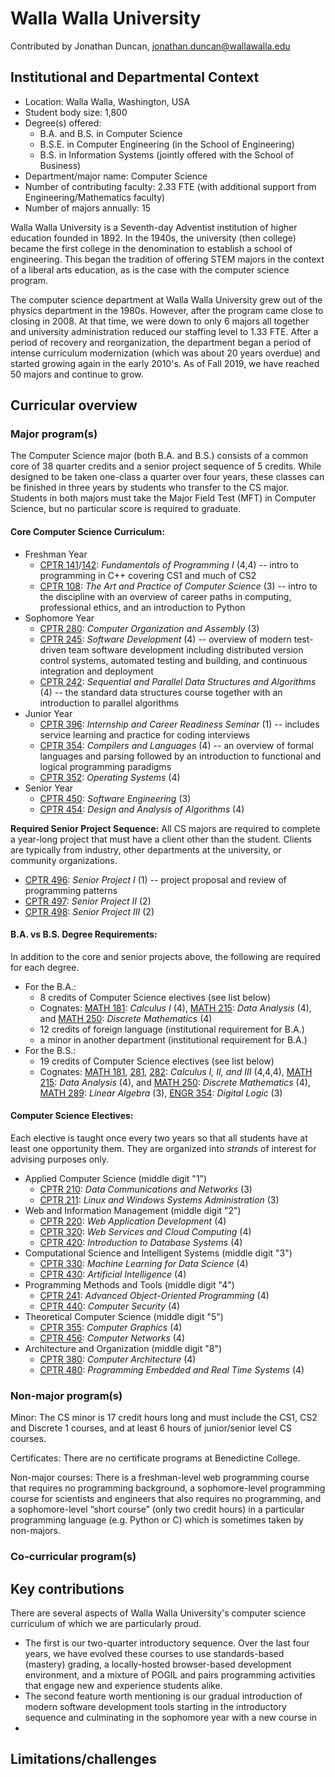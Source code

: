 # Walla Walla University
Contributed by Jonathan Duncan, jonathan.duncan@wallawalla.edu

## Institutional and Departmental Context
- Location: Walla Walla, Washington, USA
- Student body size: 1,800
- Degree(s) offered:
    * B.A. and B.S. in Computer Science
    * B.S.E. in Computer Engineering (in the School of Engineering)
    * B.S. in Information Systems (jointly offered with the School of Business)
- Department/major name: Computer Science
- Number of contributing faculty: 2.33 FTE (with additional support from Engineering/Mathematics faculty)
- Number of majors annually: 15

Walla Walla University is a Seventh-day Adventist institution of higher education founded in 1892.  In the 1940s, the university (then college) became the first college in the denomination to establish a school of engineering.  This began the tradition of offering STEM majors in the context of a liberal arts education, as is the case with the computer science program.

The computer science department at Walla Walla University grew out of the physics department in the 1980s.  However, after the program came close to closing in 2008. At that time, we were down to only 6 majors all together and university administration reduced our staffing level to 1.33 FTE. After a period of recovery and reorganization, the department began a period of intense curriculum modernization (which was about 20 years overdue) and started growing again in the early 2010's.  As of Fall 2019, we have reached 50 majors and continue to grow.

## Curricular overview

### Major program(s)

The Computer Science major (both B.A. and B.S.) consists of a common core of 38 quarter credits and a senior project sequence of 5 credits.  While designed to be taken one-class a quarter over four years, these classes can be finished in three years by students who transfer to the CS major.  Students in both majors must take the Major Field Test (MFT) in Computer Science, but no particular score is required to graduate.

#### Core Computer Science Curriculum:
- Freshman Year
    * [CPTR 141](http://bulletin.wallawalla.edu/en/2019-2020/2019-2020-Undergraduate-Bulletin/Courses/CPTR-Computer-Science/100/CPTR-141)/[142](http://bulletin.wallawalla.edu/en/2019-2020/2019-2020-Undergraduate-Bulletin/Courses/CPTR-Computer-Science/100/CPTR-142): *Fundamentals of Programming I* (4,4) -- intro to programming in C++ covering CS1 and much of CS2
    * [CPTR 108](http://bulletin.wallawalla.edu/en/2019-2020/2019-2020-Undergraduate-Bulletin/Courses/CPTR-Computer-Science/100/CPTR-108): *The Art and Practice of Computer Science* (3) -- intro to the discipline with an overview of career paths in computing, professional ethics, and an introduction to Python
- Sophomore Year
    * [CPTR 280](http://bulletin.wallawalla.edu/en/2019-2020/2019-2020-Undergraduate-Bulletin/Courses/CPTR-Computer-Science/200/CPTR-215): *Computer Organization and Assembly* (3)
    * [CPTR 245](http://bulletin.wallawalla.edu/en/2019-2020/2019-2020-Undergraduate-Bulletin/Courses/CPTR-Computer-Science/200/CPTR-245): *Software Development* (4) -- overview of modern test-driven team software development including distributed version control systems, automated testing and building, and continuous integration and deployment
    * [CPTR 242](http://bulletin.wallawalla.edu/en/2019-2020/2019-2020-Undergraduate-Bulletin/Courses/CPTR-Computer-Science/100/CPTR-142): *Sequential and Parallel Data Structures and Algorithms* (4) -- the standard data structures course together with an introduction to parallel algorithms
- Junior Year
    * [CPTR 396](http://bulletin.wallawalla.edu/en/2019-2020/2019-2020-Undergraduate-Bulletin/Courses/CPTR-Computer-Science/300/CPTR-396): *Internship and Career Readiness Seminar* (1) -- includes service learning and practice for coding interviews
    * [CPTR 354](http://bulletin.wallawalla.edu/en/2017-2018/2017-2018-Undergraduate-Bulletin/Courses/CPTR-Computer-Science/300/CPTR-316): *Compilers and Languages* (4) -- an overview of formal languages and parsing followed by an introduction to functional and logical programming paradigms
    * [CPTR 352](http://bulletin.wallawalla.edu/en/2019-2020/2019-2020-Undergraduate-Bulletin/Courses/CPTR-Computer-Science/300/CPTR-352): *Operating Systems* (4)
- Senior Year
    * [CPTR 450](http://bulletin.wallawalla.edu/en/2019-2020/2019-2020-Undergraduate-Bulletin/Courses/CPTR-Computer-Science/400/CPTR-435): *Software Engineering* (3)
    * [CPTR 454](http://bulletin.wallawalla.edu/en/2019-2020/2019-2020-Undergraduate-Bulletin/Courses/CPTR-Computer-Science/400/CPTR-454): *Design and Analysis of Algorithms* (4)

**Required Senior Project Sequence:**
All CS majors are required to complete a year-long project that must have a client other than the student.  Clients are typically from industry, other departments at the university, or community organizations.
- [CPTR 496](http://bulletin.wallawalla.edu/en/2019-2020/2019-2020-Undergraduate-Bulletin/Courses/CPTR-Computer-Science/400/CPTR-496): *Senior Project I* (1) -- project proposal and review of programming patterns
- [CPTR 497](http://bulletin.wallawalla.edu/en/2019-2020/2019-2020-Undergraduate-Bulletin/Courses/CPTR-Computer-Science/400/CPTR-497): *Senior Project II* (2)
- [CPTR 498](http://bulletin.wallawalla.edu/en/2019-2020/2019-2020-Undergraduate-Bulletin/Courses/CPTR-Computer-Science/400/CPTR-498): *Senior Project III* (2)

#### B.A. vs B.S. Degree Requirements:
In addition to the core and senior projects above, the following are required for each degree.
- For the B.A.:
    * 8 credits of Computer Science electives (see list below)
    * Cognates: [MATH 181](http://bulletin.wallawalla.edu/en/2019-2020/2019-2020-Undergraduate-Bulletin/Courses/MATH-Mathematics/100/MATH-181): *Calculus I* (4), [MATH 215](http://bulletin.wallawalla.edu/en/2019-2020/2019-2020-Undergraduate-Bulletin/Courses/MATH-Mathematics/200/MATH-215): *Data Analysis* (4), and [MATH 250](http://bulletin.wallawalla.edu/en/2019-2020/2019-2020-Undergraduate-Bulletin/Courses/MATH-Mathematics/200/MATH-250): *Discrete Mathematics* (4)
    * 12 credits of foreign language (institutional requirement for B.A.)
    * a minor in another department (institutional requirement for B.A.)
- For the B.S.:
    * 19 credits of Computer Science electives (see list below)
    * Cognates: [MATH 181](http://bulletin.wallawalla.edu/en/2019-2020/2019-2020-Undergraduate-Bulletin/Courses/MATH-Mathematics/100/MATH-181), [281](http://bulletin.wallawalla.edu/en/2019-2020/2019-2020-Undergraduate-Bulletin/Courses/MATH-Mathematics/200/MATH-281), [282](http://bulletin.wallawalla.edu/en/2019-2020/2019-2020-Undergraduate-Bulletin/Courses/MATH-Mathematics/200/MATH-282): *Calculus I, II, and III* (4,4,4), [MATH 215](http://bulletin.wallawalla.edu/en/2019-2020/2019-2020-Undergraduate-Bulletin/Courses/MATH-Mathematics/200/MATH-215): *Data Analysis* (4), and [MATH 250](http://bulletin.wallawalla.edu/en/2019-2020/2019-2020-Undergraduate-Bulletin/Courses/MATH-Mathematics/200/MATH-250): *Discrete Mathematics* (4), [MATH 289](http://bulletin.wallawalla.edu/en/2019-2020/2019-2020-Undergraduate-Bulletin/Courses/MATH-Mathematics/200/MATH-289): *Linear Algebra* (3), [ENGR 354](http://bulletin.wallawalla.edu/2019-2020/2019-2020-Undergraduate-Bulletin/Courses/ENGR-Engineering/300/ENGR-354): *Digital Logic* (3)

#### Computer Science Electives:
Each elective is taught once every two years so that all students have at least one opportunity them.  They are organized into *strands* of interest for advising purposes only.
- Applied Computer Science (middle digit "1")
    * [CPTR 210](http://bulletin.wallawalla.edu/2019-2020/2019-2020-Undergraduate-Bulletin/Courses/CPTR-Computer-Science/200/CPTR-210): *Data Communications and Networks* (3)
    * [CPTR 211](http://bulletin.wallawalla.edu/2019-2020/2019-2020-Undergraduate-Bulletin/Courses/CPTR-Computer-Science/200/CPTR-211): *Linux and Windows Systems Administration* (3)
- Web and Information Management (middle digit "2")
    * [CPTR 220](http://bulletin.wallawalla.edu/2019-2020/2019-2020-Undergraduate-Bulletin/Courses/CPTR-Computer-Science/200/CPTR-235): *Web Application Development* (4)
    * [CPTR 320](http://bulletin.wallawalla.edu/2019-2020/2019-2020-Undergraduate-Bulletin/Courses/CPTR-Computer-Science/300/CPTR-320): *Web Services and Cloud Computing* (4)
    * [CPTR 420](http://bulletin.wallawalla.edu/2019-2020/2019-2020-Undergraduate-Bulletin/Courses/CPTR-Computer-Science/400/CPTR-415): *Introduction to Database Systems* (4)
- Computational Science and Intelligent Systems (middle digit "3")
    * [CPTR 330](http://bulletin.wallawalla.edu/2019-2020/2019-2020-Undergraduate-Bulletin/Courses/CPTR-Computer-Science/300/CPTR-330): *Machine Learning for Data Science* (4)
    * [CPTR 430](http://bulletin.wallawalla.edu/2019-2020/2019-2020-Undergraduate-Bulletin/Courses/CPTR-Computer-Science/400/CPTR-445): *Artificial Intelligence* (4)
- Programming Methods and Tools (middle digit "4")
    * [CPTR 241](http://bulletin.wallawalla.edu/2019-2020/2019-2020-Undergraduate-Bulletin/Courses/CPTR-Computer-Science/200/CPTR-301): *Advanced Object-Oriented Programming* (4)
    * [CPTR 440](http://bulletin.wallawalla.edu/2019-2020/2019-2020-Undergraduate-Bulletin/Courses/CPTR-Computer-Science/400/CPTR-440): *Computer Security* (4)
- Theoretical Computer Science (middle digit "5")
    * [CPTR 355](http://bulletin.wallawalla.edu/2019-2020/2019-2020-Undergraduate-Bulletin/Courses/CPTR-Computer-Science/300/CPTR-355): *Computer Graphics* (4)
    * [CPTR 456](http://bulletin.wallawalla.edu/2019-2020/2019-2020-Undergraduate-Bulletin/Courses/CPTR-Computer-Science/400/CPTR-425): *Computer Networks* (4)
- Architecture and Organization (middle digit "8")
    * [CPTR 380](http://bulletin.wallawalla.edu/2019-2020/2019-2020-Undergraduate-Bulletin/Courses/CPTR-Computer-Science/300/CPTR-350): *Computer Architecture* (4)
    * [CPTR 480](http://bulletin.wallawalla.edu/2019-2020/2019-2020-Undergraduate-Bulletin/Courses/CPTR-Computer-Science/400/CPTR-480): *Programming Embedded and Real Time Systems* (4)

### Non-major program(s)

Minor: The CS minor is 17 credit hours long and must include the CS1, CS2 and Discrete 1 courses, and at least 6 hours of junior/senior level CS courses.

Certificates: There are no certificate programs at Benedictine College.

Non-major courses: There is a freshman-level web programming course that requires no programming background, a sophomore-level programming course for scientists and engineers that also requires no programming, and a sophomore-level “short course” (only two credit hours) in a particular programming language (e.g. Python or C) which is sometimes taken by non-majors.

### Co-curricular program(s)

## Key contributions
There are several aspects of Walla Walla University's computer science curriculum of which we are particularly proud.  
- The first is our two-quarter introductory sequence.  Over the last four years, we have evolved these courses to use standards-based (mastery) grading, a locally-hosted browser-based development environment, and a mixture of POGIL and pairs programming activities that engage new and experience students alike.
- The second feature worth mentioning is our gradual introduction of modern software development tools starting in the introductory sequence and culminating in the sophomore year with a new course in 
- 

## Limitations/challenges
